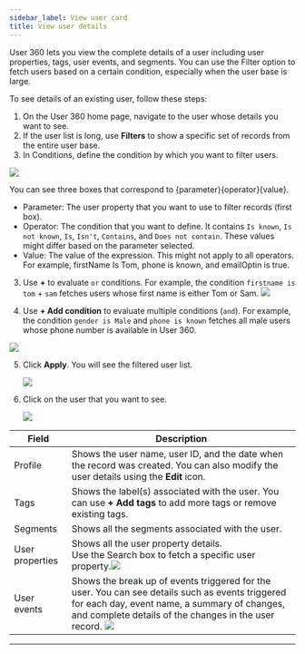 ```yaml
---
sidebar_label: View user card
title: View user details
---
```



User 360 lets you view the complete details of a user including user properties, tags, user events, and segments. You can use the Filter option to fetch users based on a certain condition, especially when the user base is large.

To see details of an existing user, follow these steps:

1. On the User 360 home page, navigate to the user whose details you want to see.
2. If the user list is long, use **Filters** to show a specific set of records from the entire user base.
3. In Conditions, define the condition by which you want to filter users.


![](https://i.imgur.com/Qkqryav.png)

You can see three boxes that correspond to {parameter}{operator}{value}.

* Parameter: The user property that you want to use to filter records (first box).
* Operator: The condition that you want to define. It contains `Is known`, `Is not known`, `Is`, `Isn't`, `Contains`, and `Does not contain`. These values might differ based on the parameter selected.
* Value: The value of the expression. This might not apply to all operators. For example, firstName Is Tom, phone is known, and emailOptin is true.
3. Use **+** to evaluate `or` conditions. For example, the condition `firstname is tom` + `sam` fetches users whose first name is either Tom or Sam.
      ![](https://i.imgur.com/cLBmKxf.png)
   
4. Use **+ Add condition** to evaluate multiple conditions (`and`). For example, the condition `gender is Male` and `phone is known` fetches all male users whose phone number is available in User 360.
   
![](https://i.imgur.com/kgMgHkw.png)

  
5. Click **Apply**. You will see the filtered user list.
   
   ![](https://i.imgur.com/Phz6GeH.png)

6. Click on the user that you want to see.

   ![](https://i.imgur.com/DZwlscG.png)


Field | Description
------ | -----------
Profile | Shows the user name, user ID, and the date when the record was created. You can also modify the user details using the **Edit** icon.
Tags | Shows the label(s) associated with the user. You can use **+ Add tags** to add more tags or remove existing tags.
Segments | Shows all the segments associated with the user.
User properties | Shows all the user property details. <br/>Use the Search box to fetch a specific user property.![](https://i.imgur.com/EyVb1j2.png)
User events | Shows the break up of events triggered for the user. You can see details such as events triggered for each day, event name, a summary of changes, and complete details of the changes in the user record. ![](https://i.imgur.com/ANSvIeb.png)


   
***
